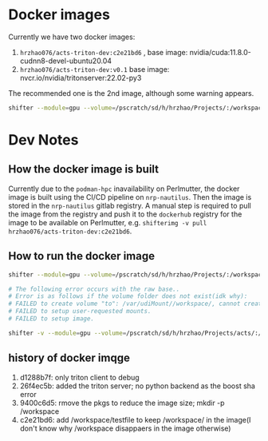 # Docker images 

Currently we have two docker images: 
1. `hrzhao076/acts-triton-dev:c2e21bd6` , base image: nvidia/cuda:11.8.0-cudnn8-devel-ubuntu20.04
2. `hrzhao076/acts-triton-dev:v0.1` base image: nvcr.io/nvidia/tritonserver:22.02-py3

The recommended one is the 2nd image, although some warning appears.  
``` bash
shifter --module=gpu --volume=/pscratch/sd/h/hrzhao/Projects/:/workspace/ --workdir=/workspace/ --image=hrzhao076/acts-triton-dev:v0.1 /bin/bash
```

# Dev Notes 
## How the docker image is built 
Currently due to the `podman-hpc` inavailability on Perlmutter, the docker image is built using the CI/CD pipeline on `nrp-nautilus`. Then the image is stored in the `nrp-nautilus` gitlab registry. A manual step is required to pull the image from the registry and push it to the `dockerhub` registry for the image to be available on Perlmutter, e.g. `shifterimg -v pull hrzhao076/acts-triton-dev:c2e21bd6`. 

## How to run the docker image 
``` bash
shifter --module=gpu --volume=/pscratch/sd/h/hrzhao/Projects/:/workspace/ --workdir=/workspace/ --image=hrzhao076/acts-triton-dev:c2e21bd6 /bin/bash

# The following error occurs with the raw base.. 
# Error is as follows if the volume folder does not exist(idk why): 
# FAILED to create volume "to": /var/udiMount//workspace/, cannot create mount points in that location
# FAILED to setup user-requested mounts.
# FAILED to setup image.

shifter -v --module=gpu --volume=/pscratch/sd/h/hrzhao/Projects/acts/:/home/ --workdir=/home/ --image=hrzhao076/acts-triton-dev:9400c6d5 /bin/bash

```

## history of docker imqge
1. d1288b7f: only triton client to debug 
2. 26f4ec5b: added the triton server; no python backend as the boost sha error 
3. 9400c6d5: rmove the pkgs to reduce the image size; mkdir -p /workspace 
4. c2e21bd6: add /workspace/testfile to keep /workspace/ in the image(I don't know why /workspace disappaers in the image otherwise)